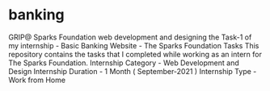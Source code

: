 # banking
GRIP@ Sparks Foundation web development and designing the Task-1 of my internship - Basic Banking Website - The Sparks Foundation Tasks This repository contains the tasks that I completed while working as an intern for The Sparks Foundation.
Internship Category - Web Development and Design Internship Duration - 1 Month ( September-2021 )
Internship Type - Work from Home
